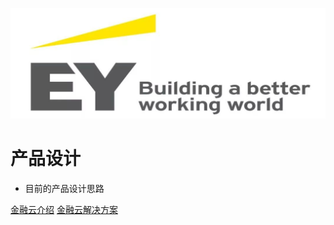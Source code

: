 ![logo](_media/EY.jpg)

# 产品设计

- 目前的产品设计思路

   



[金融云介绍](/Cloud/金融云简介) [金融云解决方案](/Cloud/银行行业)



